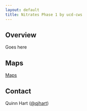```yaml
---
layout: default
title: Nitrates Phase 1 by ucd-cws
---
```

##  Overview

Goes here

## Maps

[Maps](maps/)

## Contact 

Quinn Hart (<a href="https://github.com/qjhart" class="user-mention">@qjhart</a>)
